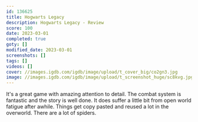```yaml
---
id: 136625
title: Hogwarts Legacy
description: Hogwarts Legacy - Review
score: 100
date: 2023-03-01
completed: true
goty: []
modified_date: 2023-03-01
screenshots: []
tags: []
videos: []
cover: //images.igdb.com/igdb/image/upload/t_cover_big/co2gn3.jpg
image: //images.igdb.com/igdb/image/upload/t_screenshot_huge/sc8kvg.jpg
---
```

It's a great game with amazing attention to detail. The combat system is fantastic and the story is well done. It does suffer a little bit from open world fatigue after awhile. Things get copy pasted and reused a lot in the overworld. There are a lot of spiders.